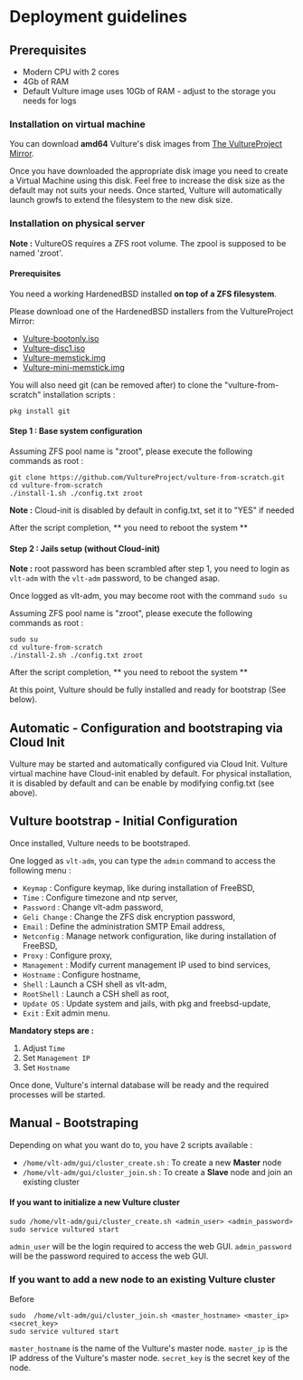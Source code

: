 # Deployment guidelines

## Prerequisites

- Modern CPU with 2 cores
- 4Gb of RAM
- Default Vulture image uses 10Gb of RAM - adjust to the storage you needs for logs

### Installation on virtual machine

You can download **amd64** Vulture's disk images from [The VultureProject Mirror](https://hbsd.vultureproject.org/amd64/current/13-stable/BUILD-LATEST/).

Once you have downloaded the appropriate disk image you need to create a Virtual Machine using this disk. Feel free to increase the disk size as the default may not suits your needs. Once started, Vulture will automatically launch growfs to extend the filesystem to the new disk size.

### Installation on physical server

**Note :** VultureOS requires a ZFS root volume. The zpool is supposed to be named 'zroot'.

#### Prerequisites

You need a working HardenedBSD installed **on top of a ZFS filesystem**.

Please download one of the HardenedBSD installers from the VultureProject Mirror:

 - [Vulture-bootonly.iso](https://hbsd.vultureproject.org/amd64/current/13-stable/BUILD-LATEST/Vulture-bootonly.iso)
 - [Vulture-disc1.iso](https://hbsd.vultureproject.org/amd64/current/13-stable/BUILD-LATEST/Vulture-disc1.iso)
 - [Vulture-memstick.img](https://hbsd.vultureproject.org/amd64/current/13-stable/BUILD-LATEST/Vulture-memstick.img)
 - [Vulture-mini-memstick.img](https://hbsd.vultureproject.org/amd64/current/13-stable/BUILD-LATEST/Vulture-mini-memstick.img)

You will also need git (can be removed after) to clone the "vulture-from-scratch" installation scripts :
```
pkg install git
```

#### Step 1 : Base system configuration

Assuming ZFS pool name is "zroot", please execute the following commands as root :
```
git clone https://github.com/VultureProject/vulture-from-scratch.git
cd vulture-from-scratch
./install-1.sh ./config.txt zroot
```

**Note :** Cloud-init is disabled by default in config.txt, set it to "YES" if needed

After the script completion, ** you need to reboot the system **

#### Step 2 : Jails setup (without Cloud-init)

**Note :** root password has been scrambled after step 1, you need to login as `vlt-adm` with the `vlt-adm` password, to be changed asap.

Once logged as vlt-adm, you may become root with the command `sudo su`

Assuming ZFS pool name is "zroot", please execute the following commands as root :
```
sudo su
cd vulture-from-scratch
./install-2.sh ./config.txt zroot
```

After the script completion, ** you need to reboot the system **

At this point, Vulture should be fully installed and ready for bootstrap (See below).


## Automatic - Configuration and bootstraping via Cloud Init

Vulture may be started and automatically configured via Cloud Init.
Vulture virtual machine have Cloud-init enabled by default. For physical installation, it is disabled by default and can be enable by modifying config.txt (see above).


## Vulture bootstrap - Initial Configuration

Once installed, Vulture needs to be bootstraped.

One logged as `vlt-adm`, you can type the `admin` command to access the following menu :

 - `Keymap` : Configure keymap, like during installation of FreeBSD,
 - `Time` : Configure timezone and ntp server,
 - `Password` : Change vlt-adm password,
 - `Geli Change` : Change the ZFS disk encryption password,
 - `Email` : Define the administration SMTP Email address,
 - `Netconfig` : Manage network configuration, like during installation of FreeBSD,
 - `Proxy` : Configure proxy,
 - `Management` : Modify current management IP used to bind services,
 - `Hostname` : Configure hostname,
 - `Shell` : Launch a CSH shell as vlt-adm,
 - `RootShell` : Launch a CSH shell as root,
 - `Update OS` : Update system and jails, with pkg and freebsd-update,
 - `Exit` : Exit admin menu.

**Mandatory steps are :**

1. Adjust `Time`
2. Set `Management IP`
3. Set `Hostname`

Once done, Vulture's internal database will be ready and the required processes will be started.

## Manual - Bootstraping

Depending on what you want do to, you have 2 scripts available :
 - `/home/vlt-adm/gui/cluster_create.sh` : To create a new **Master** node
 - `/home/vlt-adm/gui/cluster_join.sh` : To create a **Slave** node and join an existing cluster

#### If you want to initialize a new Vulture cluster

```
sudo /home/vlt-adm/gui/cluster_create.sh <admin_user> <admin_password>
sudo service vultured start
```
`admin_user` will be the login required to access the web GUI.
`admin_password` will be the password required to access the web GUI.


### If you want to add a new node to an existing Vulture cluster

Before

```
sudo  /home/vlt-adm/gui/cluster_join.sh <master_hostname> <master_ip> <secret_key>
sudo service vultured start
```
`master_hostname` is the name of the Vulture's master node.
`master_ip`  is the IP address of the Vulture's master node.
`secret_key` is the secret key of the node.


